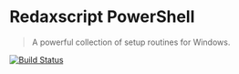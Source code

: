 Redaxscript PowerShell
======================

> A powerful collection of setup routines for Windows.

[![Build Status](https://img.shields.io/github/workflow/status/redaxscript/redaxscript-powershell/ci.svg)](https://github.com/redaxscript/redaxscript-powershell/actions?query=workflow:ci)
